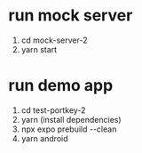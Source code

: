 # run mock server

1. cd mock-server-2
2. yarn start

# run demo app

1. cd test-portkey-2
2. yarn (install dependencies)
3. npx expo prebuild --clean
4. yarn android
